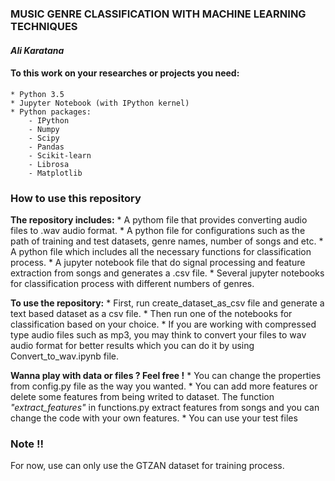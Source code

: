 ### MUSIC GENRE CLASSIFICATION WITH MACHINE LEARNING TECHNIQUES	
#### _Ali Karatana_

#### To this work on your researches or projects you need:
	* Python 3.5
	* Jupyter Notebook (with IPython kernel)
	* Python packages:
		- IPython
		- Numpy
		- Scipy
		- Pandas
		- Scikit-learn
		- Librosa
		- Matplotlib 

### How to use this repository 
**The repository includes:**
	* A pythom file that provides converting audio files to .wav audio format.
	* A python file for configurations such as the path of training and test datasets, genre names, number of songs and etc.
	* A python file which includes all the necessary functions for classification process.
	* A jupyter notebook file that do signal processing and feature extraction from songs and generates a .csv file.
	* Several jupyter notebooks for classification process with different numbers of genres.

**To use the repository:**
	* First, run create_dataset_as_csv file and generate a text based dataset as a csv file.
	* Then run one of the notebooks for classification based on your choice.
	* If you are working with compressed type audio files such as mp3, you may think to convert your files to wav audio format for
 better results which you can do it by using Convert_to_wav.ipynb file.

**Wanna play with data or files ? Feel free !**
	* You can change the properties from config.py file as the way you wanted.
	* You can add more features or delete some features from being writed to dataset. The function _"extract_features"_ in functions.py
 extract features from songs and you can change the code with your own features.
	* You can use your test files

### Note !!

For now, use can only use the GTZAN dataset for training process.




